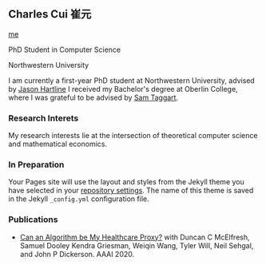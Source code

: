 ## Charles Cui   崔元

[me](testwebsite.jpg)

PhD Student in Computer Science

Northwestern University

I am currently a first-year PhD student at Northwestern University, advised by [Jason Hartline](https://sites.northwestern.edu/hartline/) I received my Bachelor's degree at Oberlin College, where I was grateful to be advised by [Sam Taggart](http://samueltaggart.com/). 

### Research Interets 

My research interests lie at the intersection of theoretical computer science and mathematical economics. 

### In Preparation

Your Pages site will use the layout and styles from the Jekyll theme you have selected in your [repository settings](https://github.com/yccui/charlescui.github.io/settings). The name of this theme is saved in the Jekyll `_config.yml` configuration file.

### Publications
* [Can an Algorithm be My Healthcare Proxy?](https://arxiv.org/abs/2001.09742) with Duncan C McElfresh, Samuel Dooley Kendra Griesman, Weiqin Wang, Tyler Will, Neil Sehgal, and John P Dickerson. AAAI 2020. 

